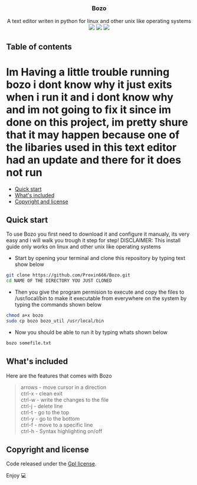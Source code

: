 <p align="center">
  <h3 align="center">Bozo</h3>

  <p align="center">
    A text editor writen in python for linux and other unix like operating systems
    <br>
  <img src="https://img.shields.io/github/license/Proxin666/Bozo?style=for-the-badge&logo=appveyor">
  <img src="https://img.shields.io/github/stars/Proxin666/Bozo?style=for-the-badge">
  <img src="https://img.shields.io/github/forks/Proxin666/Bozo?style=for-the-badge">
  </p>
</p>


## Table of contents
# Im Having a little trouble running bozo i dont know why it just exits when i run it and i dont know why and im not going to fix it since im done on this project, im pretty shure that it may happen because one of the libaries used in this text editor had an update and there for it does not run

- [Quick start](#quick-start)
- [What's included](#whats-included)
- [Copyright and license](#copyright-and-license)


## Quick start

To use Bozo you first need to download it and configure it manualy, its very easy and i will walk you trough it step for step! DISCLAIMER: This install guide only works on linux and other unix like operating systems

- Start by opening your terminal and clone this repository by typing text show below
```bash
git clone https://github.com/Proxin666/Bozo.git
cd NAME OF THE DIRECTORY YOU JUST CLONED
```
- Then you give the program permision to execute and copy the files to /usr/local/bin to make it executable from everywhere on the system by typing the commands shown below
```bash
chmod a+x bozo
sudo cp bozo bozo_util /usr/local/bin
```
- Now you should be able to run it by typing whats shown below
```bash
bozo somefile.txt
```

## What's included
Here are the features that comes with Bozo

> arrows - move cursor in  a direction\
> ctrl-x - clean exit\
> ctrl-w - write the changes to the file\
> ctrl-j - delete line\
> ctrl-t - go to the top\
> ctrl-y - go to the bottom\
> ctrl-f - move to a specific line\
> ctrl-h  - Syntax highlighting on/off

## Copyright and license

Code released under the [Gpl license](LICENSE).

Enjoy 💻
